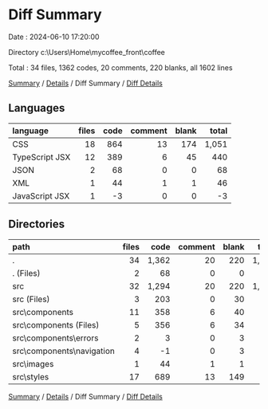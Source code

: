 # Diff Summary

Date : 2024-06-10 17:20:00

Directory c:\\Users\\Home\\mycoffee_front\\coffee

Total : 34 files,  1362 codes, 20 comments, 220 blanks, all 1602 lines

[Summary](results.md) / [Details](details.md) / Diff Summary / [Diff Details](diff-details.md)

## Languages
| language | files | code | comment | blank | total |
| :--- | ---: | ---: | ---: | ---: | ---: |
| CSS | 18 | 864 | 13 | 174 | 1,051 |
| TypeScript JSX | 12 | 389 | 6 | 45 | 440 |
| JSON | 2 | 68 | 0 | 0 | 68 |
| XML | 1 | 44 | 1 | 1 | 46 |
| JavaScript JSX | 1 | -3 | 0 | 0 | -3 |

## Directories
| path | files | code | comment | blank | total |
| :--- | ---: | ---: | ---: | ---: | ---: |
| . | 34 | 1,362 | 20 | 220 | 1,602 |
| . (Files) | 2 | 68 | 0 | 0 | 68 |
| src | 32 | 1,294 | 20 | 220 | 1,534 |
| src (Files) | 3 | 203 | 0 | 30 | 233 |
| src\\components | 11 | 358 | 6 | 40 | 404 |
| src\\components (Files) | 5 | 356 | 6 | 34 | 396 |
| src\\components\\errors | 2 | 3 | 0 | 3 | 6 |
| src\\components\\navigation | 4 | -1 | 0 | 3 | 2 |
| src\\images | 1 | 44 | 1 | 1 | 46 |
| src\\styles | 17 | 689 | 13 | 149 | 851 |

[Summary](results.md) / [Details](details.md) / Diff Summary / [Diff Details](diff-details.md)